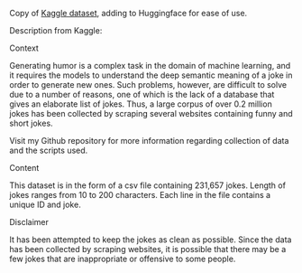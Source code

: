 Copy of [Kaggle dataset](https://www.kaggle.com/abhinavmoudgil95/short-jokes), adding to Huggingface for ease of use.

Description from Kaggle:

Context

Generating humor is a complex task in the domain of machine learning, and it requires the models to understand the deep semantic meaning of a joke in order to generate new ones. Such problems, however, are difficult to solve due to a number of reasons, one of which is the lack of a database that gives an elaborate list of jokes. Thus, a large corpus of over 0.2 million jokes has been collected by scraping several websites containing funny and short jokes.

Visit my Github repository for more information regarding collection of data and the scripts used.

Content

This dataset is in the form of a csv file containing 231,657 jokes. Length of jokes ranges from 10 to 200 characters. Each line in the file contains a unique ID and joke.

Disclaimer

It has been attempted to keep the jokes as clean as possible. Since the data has been collected by scraping websites, it is possible that there may be a few jokes that are inappropriate or offensive to some people.
